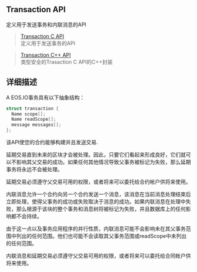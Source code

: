 Transaction API
---

定义用于发送事务和内联消息的API
> [Transaction C API]()   
定义用于发送事务的API

> [Transaction C++ API]()   
类型安全的Trasaction C API的C++封装

详细描述
---

A EOS.IO事务具有以下抽象结构：
```C++
struct transaction {
  Name scope[]; 
  Name readScope[]; 
  message messages[]; 
};
```

该API使您的合约能够构建并且发送交易.

延期交易直到未来的区块才会被处理。因此，只要它们看起来形成良好，它们就可以不影响其父交易的成功。如果任何其他情况导致父事务被标记为失败，那么延期事务将永远不会被处理。

延期交易必须遵守父交易可用的权限，或者将来可以委托给合约帐户供将来使用。

内联消息允许一个合约向另一个合约发送一个消息，该消息在当前消息处理结束后立即处理，使得父事务的成功或失败取决于消息的成功。如果内联消息在处理中失败，那么根源于该块的整个事务和消息树将被标记为失败，并且数据库上的任何影响都不会持续。

由于这一点以及事务应用程序的并行性质，内联消息可能不会影响未在其父事务范围中列出的任何范围。他们也可能不会读取其父事务范围或readScope中未列出的任何范围。

内联消息和延期交易必须遵守父交易可用的权限，或者将来可以委托给合同帐户供将来使用。
